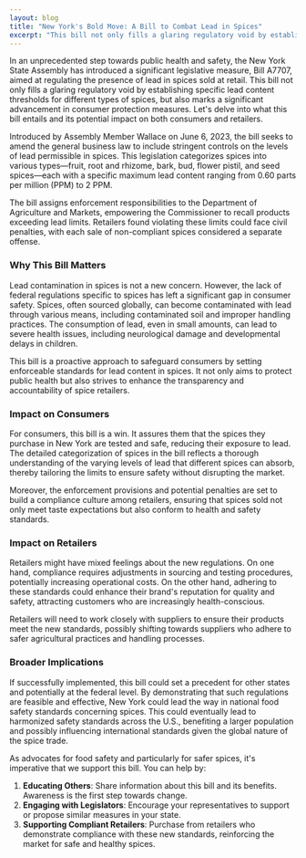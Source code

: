 ```yaml
---
layout: blog
title: "New York's Bold Move: A Bill to Combat Lead in Spices"
excerpt: "This bill not only fills a glaring regulatory void by establishing specific lead content thresholds for different types of spices, but also marks a significant advancement in consumer protection measures."
---
```


In an unprecedented step towards public health and safety, the New York State Assembly has introduced a significant legislative measure, Bill A7707, aimed at regulating the presence of lead in spices sold at retail. This bill not only fills a glaring regulatory void by establishing specific lead content thresholds for different types of spices, but also marks a significant advancement in consumer protection measures. Let's delve into what this bill entails and its potential impact on both consumers and retailers. 

Introduced by Assembly Member Wallace on June 6, 2023, the bill seeks to amend the general business law to include stringent controls on the levels of lead permissible in spices. This legislation categorizes spices into various types—fruit, root and rhizome, bark, bud, flower pistil, and seed spices—each with a specific maximum lead content ranging from 0.60 parts per million (PPM) to 2 PPM.

The bill assigns enforcement responsibilities to the Department of Agriculture and Markets, empowering the Commissioner to recall products exceeding lead limits. Retailers found violating these limits could face civil penalties, with each sale of non-compliant spices considered a separate offense.

### Why This Bill Matters

Lead contamination in spices is not a new concern. However, the lack of federal regulations specific to spices has left a significant gap in consumer safety. Spices, often sourced globally, can become contaminated with lead through various means, including contaminated soil and improper handling practices. The consumption of lead, even in small amounts, can lead to severe health issues, including neurological damage and developmental delays in children.

This bill is a proactive approach to safeguard consumers by setting enforceable standards for lead content in spices. It not only aims to protect public health but also strives to enhance the transparency and accountability of spice retailers.

### Impact on Consumers

For consumers, this bill is a win. It assures them that the spices they purchase in New York are tested and safe, reducing their exposure to lead. The detailed categorization of spices in the bill reflects a thorough understanding of the varying levels of lead that different spices can absorb, thereby tailoring the limits to ensure safety without disrupting the market.

Moreover, the enforcement provisions and potential penalties are set to build a compliance culture among retailers, ensuring that spices sold not only meet taste expectations but also conform to health and safety standards.

### Impact on Retailers

Retailers might have mixed feelings about the new regulations. On one hand, compliance requires adjustments in sourcing and testing procedures, potentially increasing operational costs. On the other hand, adhering to these standards could enhance their brand's reputation for quality and safety, attracting customers who are increasingly health-conscious.

Retailers will need to work closely with suppliers to ensure their products meet the new standards, possibly shifting towards suppliers who adhere to safer agricultural practices and handling processes.

### Broader Implications

If successfully implemented, this bill could set a precedent for other states and potentially at the federal level. By demonstrating that such regulations are feasible and effective, New York could lead the way in national food safety standards concerning spices. This could eventually lead to harmonized safety standards across the U.S., benefiting a larger population and possibly influencing international standards given the global nature of the spice trade.

As advocates for food safety and particularly for safer spices, it's imperative that we support this bill. You can help by:

1. **Educating Others**: Share information about this bill and its benefits. Awareness is the first step towards change.
2. **Engaging with Legislators**: Encourage your representatives to support or propose similar measures in your state.
3. **Supporting Compliant Retailers**: Purchase from retailers who demonstrate compliance with these new standards, reinforcing the market for safe and healthy spices.
